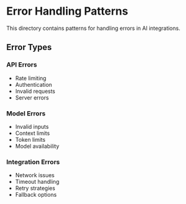 # Error Handling Patterns

This directory contains patterns for handling errors in AI integrations.

## Error Types

### API Errors
- Rate limiting
- Authentication
- Invalid requests
- Server errors

### Model Errors
- Invalid inputs
- Context limits
- Token limits
- Model availability

### Integration Errors
- Network issues
- Timeout handling
- Retry strategies
- Fallback options
